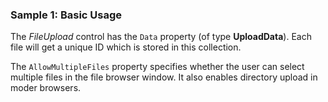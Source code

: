 ### Sample 1: Basic Usage

The *FileUpload* control has the `Data` property (of type **UploadData**). Each file will get a unique ID which is stored in this collection.

The `AllowMultipleFiles` property specifies whether the user can select multiple files in the file browser window. It also enables directory upload in moder browsers.